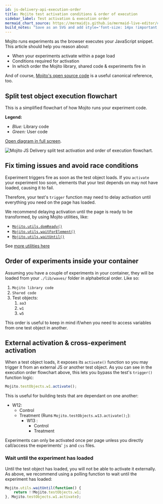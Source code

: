 ```yaml
---
id: js-delivery-api-execution-order
title: Mojito test activation conditions & order of execution
sidebar_label: Test activation & execution order
mermaid_chart_source: https://mermaidjs.github.io/mermaid-live-editor/#/edit/eyJjb2RlIjoiZ3JhcGggVERcbnN1YmdyYXBoIFwiQ29udGFpbmVyIGNvZGVcIlxuQShNb2ppdG8gbGliIHJ1bnMpIC0tPiBCKFNoYXJlZCBjb2RlIHJ1bnMpIFxuZW5kXG5cbnN1YmdyYXBoIFwiRWFjaCB0ZXN0IG9iamVjdFwiXG5CIC0tPiBEKFwiVGVzdCBsb2FkcyAmIHRyaWdnZXIoKSBleGVjdXRlc1wiKVxuRCAtLT4gfFwi4pyUIFRlc3QgYWN0aXZhdGUoKSBjYWxsZWRcInwgRShcIkNoZWNrOiBGb3JjZWQgaW50byByZWNpcGVcIilcbkUgLS0-IHxcIuKclyBOb3QgZm9yY2VkIGludG8gcmVjaXBlXCJ8IEYoXCJDaGVjazogUHJldmlvdXNseSBidWNrZXRlZFwiKVxuRiAtLT4gfFwi4pyXIE5vdCBwcmV2aW91c2x5IGJ1Y2tldGVkXCJ8IEcoXCJDaGVjazogVGVzdCBzdGF0ZSBpcyAnbGl2ZSdcIilcbkcgLS0-IHxcIuKclCBUZXN0IGlzIGxpdmVcInwgSChcIkFzc2lnbiBTdWJqZWN0IGJ5IHNhbXBsZSByYXRlXCIpXG5cbkUgLS0-IHxcIuKclCBGb3JjZWQgYnkgcHJldmlldyBtb2RlXCJ8IElcbkUgLS0-IHxcIuKclCBGb3JjZWQgYnkgZGl2ZXJ0XCJ8IE4oXCJDaGVjazogVGVzdCBzdGF0ZSBpcyAnbGl2ZSdcIilcbk4gLS0-IHxcIuKclCBSdW4gZGl2ZXJ0ZWQgcmVjaXBlXCJ8IEtcbk4gLS0-IHxcIuKclyBUZXN0IGlzIG5vdCBsaXZlXCJ8IFpcbkYgLS0-IHxcIuKclCBQcmV2aW91c2x5IGFzc2lnbmVkIHJlY2lwZVwifCBJXG5IIC0tPiB8XCLinJQgQnVja2V0ZWQgaW50byB0ZXN0XCJ8IEkoQXNzaWdubWVudCBzdG9yZWQgaW4gY29va2llKVxuXG5zdWJncmFwaCBcIiBcIlxuSSAtLT4gSihFeHBvc3VyZSB0cmFja2luZyBydW5zKVxuSiAtLT4gSyhTaGFyZWQgQ1NTICYgSlMgcnVucylcbksgLS0-IEwoUmVjaXBlIENTUyAmIEpTIHJ1bnMpXG5lbmRcblxuRCAtLT4gfFwi4pyXIFRlc3QgYWN0aXZhdGUoKSBub3QgY2FsbGVkXCJ8IFooQ29tcGxldGUpXG5HIC0tPiB8XCLinJcgVGVzdCBpcyBub3QgbGl2ZVwifCBaXG5IIC0tPiB8XCLinJcgRXhjbHVkZWQgYnkgc2FtcGxlIHJhdGVcInwgWlxuTCAtLT4gWlxuZW5kXG5cblxuY2xhc3NEZWYgcnVuVXNlciBmaWxsOiNhZmEsc3Ryb2tlOiNhZmE7XG5jbGFzcyBCIHJ1blVzZXI7XG5jbGFzcyBEIHJ1blVzZXI7XG5jbGFzcyBLIHJ1blVzZXI7XG5jbGFzcyBMIHJ1blVzZXI7XG4iLCJtZXJtYWlkIjp7InRoZW1lIjoiZGVmYXVsdCJ9fQ
build_notes: "Save as an SVG and add style='font-size: 14px !important;'" to the svg node as an attribute.
---
```


Mojito runs experiments as the browser executes your JavaScript snippet. This article should help you reason about:

 - When your experiments activate within a page load
 - Conditions required for activation
 - In which order the Mojito library, shared code & experiments fire in

And of course, [Mojito's open source code](https://github.com/mint-metrics/mojito-js-delivery/blob/master/lib/mojito.js) is a useful canonical reference, too.

## Split test object execution flowchart

This is a simplified flowchart of how Mojito runs your experiment code.

**Legend:**

 - _Blue:_ Library code
 - _Green:_ User code

[Open diagram in full screen](/img/js-delivery/api/execution-order.svg).


![Mojito JS Delivery split test activation and order of execution flowchart.](/img/js-delivery/api/execution-order.svg)


## Fix timing issues and avoid race conditions

Experiment triggers fire as soon as the test object loads. If you `activate` your experiment too soon, elements that your test depends on may not have loaded, causing it to fail.

Therefore, your test's `trigger` function may need to delay activation until everything you need on the page has loaded.

We recommend delaying activation until the page is ready to be transformed, by using Mojito utilities, like:

 - [`Mojito.utils.domReady()`](js-delivery-utilities#mojitoutilsdomready)
 - [`Mojito.utils.waitForElement()`](js-delivery-utilities#mojitoutilswaitforelement)
 - [`Mojito.utils.waitUntil()`](/js-delivery-utilities#mojitoutilswaituntil)

See [more utilities here](/js-delivery-utilities)


## Order of experiments inside your container

Assuming you have a couple of experiments in your container, they will be loaded from your `./lib/waves/` folder in alphabetical order. Like so:

1. `Mojito library code`
2. `Shared code`
3. Test objects:
    1. `aa3`
    2. `w1`
    3. `w5`

This order is useful to keep in mind if/when you need to access variables from one test object in another.


## External activation & cross-experiment activation

When a test object loads, it exposes its `activate()` function so you may trigger it from an external JS or another test object. As you can see in the execution order flowchart above, this lets you bypass the test's `trigger()` function logic:

```js
Mojito.testObjects.w1.activate();
```

This is useful for building tests that are dependant on one another:

 - W12:
    - Control
    - Treatment (Runs `Mojito.testObjects.w13.activate();`):
        - W13 :
            - Control
            - Treatment

Experiments can only be activated once per page unless you directly call/access the experiments' `js` and `css` files.

### Wait until the experiment has loaded

Until the test object has loaded, you will not be able to activate it externally. As above, we recommend using a polling function to wait until the experiment has loaded:

```js
Mojito.utils.waitUntil(function() {
    return !!Mojito.testObjects.w1;
}, Mojito.testObjects.w1.activate);
```

